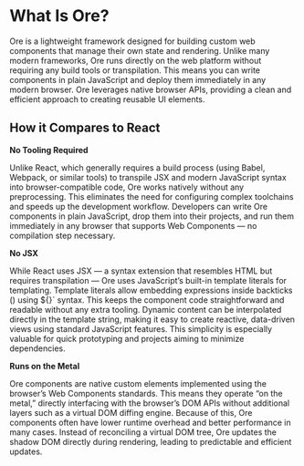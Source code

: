 # What Is Ore?

Ore is a lightweight framework designed for building custom web components that manage their own state and rendering. Unlike many modern frameworks, Ore runs directly on the web platform without requiring any build tools or transpilation. This means you can write components in plain JavaScript and deploy them immediately in any modern browser. Ore leverages native browser APIs, providing a clean and efficient approach to creating reusable UI elements.

## How it Compares to React

**No Tooling Required**

Unlike React, which generally requires a build process (using Babel, Webpack, or similar tools) to transpile JSX and modern JavaScript syntax into browser-compatible code, Ore works natively without any preprocessing. This eliminates the need for configuring complex toolchains and speeds up the development workflow. Developers can write Ore components in plain JavaScript, drop them into their projects, and run them immediately in any browser that supports Web Components — no compilation step necessary.

**No JSX**

While React uses JSX — a syntax extension that resembles HTML but requires transpilation — Ore uses JavaScript’s built-in template literals for templating. Template literals allow embedding expressions inside backticks () using ${}` syntax. This keeps the component code straightforward and readable without any extra tooling. Dynamic content can be interpolated directly in the template string, making it easy to create reactive, data-driven views using standard JavaScript features. This simplicity is especially valuable for quick prototyping and projects aiming to minimize dependencies.

**Runs on the Metal**

Ore components are native custom elements implemented using the browser’s Web Components standards. This means they operate “on the metal,” directly interfacing with the browser’s DOM APIs without additional layers such as a virtual DOM diffing engine. Because of this, Ore components often have lower runtime overhead and better performance in many cases. Instead of reconciling a virtual DOM tree, Ore updates the shadow DOM directly during rendering, leading to predictable and efficient updates.
 